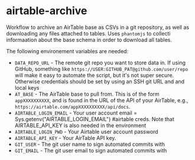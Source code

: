 # airtable-archive

Workflow to archive an AirTable base as CSVs in a git repository, as well as 
downloading any files attached to tables. Uses `phantomjs` to
collecti informaation about the base schema in order to download all tables.

The following environement variables are needed:

- `DATA_REPO_URL` - The remote git repo you want to store data in.  If using GitHub, something like `https://USER:GITHUB_PAT@github.com/user/repo` will make it easy to automate the script, but it's not super secure.  Otherwise credentials should be set by using an SSH git URL and and local keys
- `AT_BASE` - The AirTable base to pull from.  This is of the form `appXXXXXXXXXX`, and is found in the URL of the API of your AirTable, e.g., `https://airtable.com/appXXXXXXXXXX/api/docs`.
- `AIRTABLE_LOGIN_EMAIL` - Your user account email = Sys.getenv("AIRTABLE_LOGIN_EMAIL") #airtable creds.  Note that AIRTABLE_API_KEY is also needed in the environment
-  `AIRTABLE_LOGIN_PWD` - Your Airtable user account password
-  `AIRTABLE_API_KEY` - Your AirTable API key.
-  `GIT_USER` - The git user name to sign automated commits with
-  `GIT_EMAIL` - The git user email to sign automated commits with
